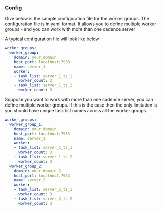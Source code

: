 

### Config
Give below is the sample configuration file for the worker groups. The configuration file is in 
yaml format. It allows you to define multiple worker groups - and you can work with more than one 
cadence server

A typical configuration file will look like below
```yaml
worker_groups:
  worker_group:
    domain: your_domain
    host_port: localhost:7933
    name: server_1
    worker:
    - task_list: server_1_ts_1
      worker_count: 3
    - task_list: server_1_ts_2
      worker_count: 3
```

Suppose you want to work with more than one cadence server, you can define multiple worker groups. If this 
is the case then the only limitation is you should have unique task list names across all the worker groups.
```yaml
worker_groups:
  worker_group_1:
    domain: your_domain
    host_port: localhost:7933
    name: server_1
    worker:
    - task_list: server_1_ts_1
      worker_count: 3
    - task_list: server_1_ts_2
      worker_count: 3
  worker_group_2:
    domain: your_domain_2
    host_port: localhost:7933
    name: server_2
    worker:
    - task_list: server_2_ts_1
      worker_count: 3
    - task_list: server_2_ts_2
      worker_count: 3

```